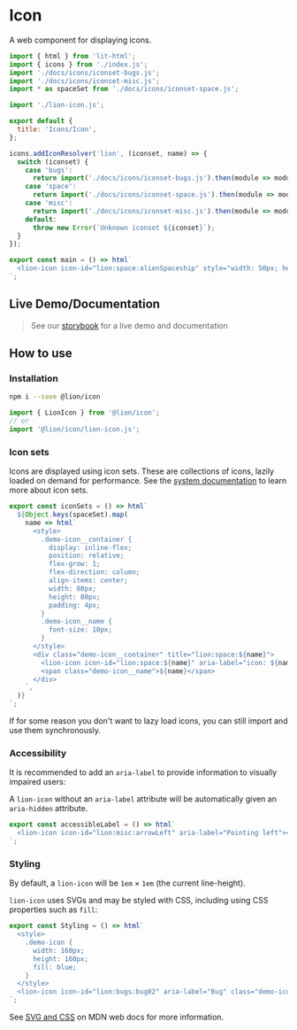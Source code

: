 # Icon

A web component for displaying icons.

```js script
import { html } from 'lit-html';
import { icons } from './index.js';
import './docs/icons/iconset-bugs.js';
import './docs/icons/iconset-misc.js';
import * as spaceSet from './docs/icons/iconset-space.js';

import './lion-icon.js';

export default {
  title: 'Icons/Icon',
};

icons.addIconResolver('lion', (iconset, name) => {
  switch (iconset) {
    case 'bugs':
      return import('./docs/icons/iconset-bugs.js').then(module => module[name]);
    case 'space':
      return import('./docs/icons/iconset-space.js').then(module => module[name]);
    case 'misc':
      return import('./docs/icons/iconset-misc.js').then(module => module[name]);
    default:
      throw new Error(`Unknown iconset ${iconset}`);
  }
});
```

```js preview-story
export const main = () => html`
  <lion-icon icon-id="lion:space:alienSpaceship" style="width: 50px; height: 50px;"></lion-icon>
`;
```

## Live Demo/Documentation

> See our [storybook](http://lion-web-components.netlify.com/?path=/docs/icon-system-icon) for a live demo and documentation

## How to use

### Installation

```bash
npm i --save @lion/icon
```

```js
import { LionIcon } from '@lion/icon';
// or
import '@lion/icon/lion-icon.js';
```

### Icon sets

Icons are displayed using icon sets. These are collections of icons, lazily loaded on demand for performance.
See the [system documentation](?path=/docs/icons-system--page) to learn more about icon sets.

```js preview-story
export const iconSets = () => html`
  ${Object.keys(spaceSet).map(
    name => html`
      <style>
        .demo-icon__container {
          display: inline-flex;
          position: relative;
          flex-grow: 1;
          flex-direction: column;
          align-items: center;
          width: 80px;
          height: 80px;
          padding: 4px;
        }
        .demo-icon__name {
          font-size: 10px;
        }
      </style>
      <div class="demo-icon__container" title="lion:space:${name}">
        <lion-icon icon-id="lion:space:${name}" aria-label="icon: ${name}"></lion-icon>
        <span class="demo-icon__name">${name}</span>
      </div>
    `,
  )}
`;
```

If for some reason you don't want to lazy load icons, you can still import and use them
synchronously.

### Accessibility

It is recommended to add an `aria-label` to provide information to visually impaired users:

A `lion-icon` without an `aria-label` attribute will be automatically given an `aria-hidden` attribute.

```js preview-story
export const accessibleLabel = () => html`
  <lion-icon icon-id="lion:misc:arrowLeft" aria-label="Pointing left"></lion-icon>
`;
```

### Styling

By default, a `lion-icon` will be `1em` × `1em` (the current line-height).

`lion-icon` uses SVGs and may be styled with CSS, including using CSS properties such as `fill`:

```js preview-story
export const Styling = () => html`
  <style>
    .demo-icon {
      width: 160px;
      height: 160px;
      fill: blue;
    }
  </style>
  <lion-icon icon-id="lion:bugs:bug02" aria-label="Bug" class="demo-icon"></lion-icon>
`;
```

See <a href="https://developer.mozilla.org/en-US/docs/Web/SVG/Tutorial/SVG_and_CSS" target="_blank">SVG and CSS</a> on MDN web docs for more information.
